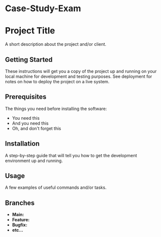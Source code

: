 # Case-Study-Exam
# Project Title
A short description about the project and/or client.

## Getting Started
These instructions will get you a copy of the project up and running on your local machine for development and testing purposes. See deployment for notes on how to deploy the project on a live system.

## Prerequisites
The things you need before installing the software:
- You need this
- And you need this
- Oh, and don't forget this

## Installation
A step-by-step guide that will tell you how to get the development environment up and running.

## Usage
A few examples of useful commands and/or tasks.

## Branches
- **Main:**  
- **Feature:**  
- **Bugfix:**  
- **etc...**  

